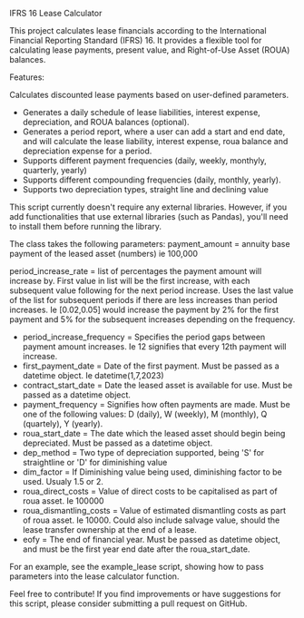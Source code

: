 IFRS 16 Lease Calculator

This project calculates lease financials according to the International Financial Reporting Standard (IFRS) 16. It provides a flexible tool for calculating lease payments, present value, and Right-of-Use Asset (ROUA) balances.

Features:

Calculates discounted lease payments based on user-defined parameters.
 - Generates a daily schedule of lease liabilities, interest expense, depreciation, and ROUA balances (optional).
 - Generates a period report, where a user can add a start and end date, and will calculate the lease liability, interest expense, roua balance and depreciation expense for a period.
 - Supports different payment frequencies (daily, weekly, monthyly, quarterly, yearly)
 - Supports different compounding frequencies (daily, monthly, yearly).
 - Supports two depreciation types, straight line and declining value

This script currently doesn't require any external libraries. However, if you add functionalities that use external libraries (such as Pandas), you'll need to install them before running the library. 

The class takes the following parameters:
payment_amount = annuity base payment of the leased asset (numbers) ie 100,000

period_increase_rate = list of percentages the payment amount will increase by. First value in list will be the first increase, with each subsequent value following for the next period increase. Uses the last value of the list for subsequent periods if there are less increases than period increases. Ie [0.02,0.05] would increase the payment by 2% for the first payment and 5% for the subsequent increases depending on the frequency.

- period_increase_frequency = Specifies the period gaps between payment amount increases. Ie 12 signifies that every 12th payment will increase. 
- first_payment_date = Date of the first payment. Must be passed as a datetime object. Ie datetime(1,7,2023)
- contract_start_date = Date the leased asset is available for use. Must be passed as a datetime object.
- payment_frequency = Signifies how often payments are made. Must be one of the following values: D (daily), W (weekly), M (monthly), Q (quartely), Y (yearly). 
- roua_start_date = The date which the leased asset should begin being depreciated. Must be passed as a datetime object. 
- dep_method = Two type of depreciation supported, being 'S' for straightline or 'D' for diminishing value 
- dim_factor = If Diminishing value being used, diminishing factor to be used. Usualy 1.5 or 2. 
- roua_direct_costs = Value of direct costs to be capitalised as part of roua asset. Ie 100000 
- roua_dismantling_costs = Value of estimated dismantling costs as part of roua asset. Ie 10000. Could also include salvage value, should the lease transfer ownership at the end of a lease. 
- eofy = The end of financial year. Must be passed as datetime object, and must be the first year end date after the roua_start_date.

For an example, see the example_lease script, showing how to pass parameters into the lease calculator function.

Feel free to contribute! If you find improvements or have suggestions for this script, please consider submitting a pull request on GitHub.
